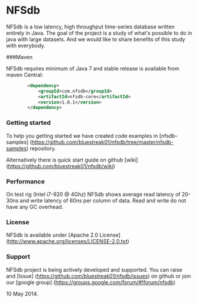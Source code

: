 NFSdb
======

NFSdb is a low latency, high throughput time-series database written entirely in Java. The goal of the project is a study of what's possible to do in java with large datasets. And we would like to share benefits of this study with everybody.


###Maven

NFSdb requires minimum of Java 7 and stable release is available from maven Central:

```xml
        <dependency>
            <groupId>com.nfsdb</groupId>
            <artifactId>nfsdb-core</artifactId>
            <version>1.0.1</version>
        </dependency>

```

### Getting started

To help you getting started we have created code examples in [nfsdb-samples] (https://github.com/bluestreak01/nfsdb/tree/master/nfsdb-samples) repository.

Alternatively there is quick start guide on github [wiki] (https://github.com/bluestreak01/nfsdb/wiki)

### Performance

On test rig (Intel i7-920 @ 4Ghz) NFSdb shows average read latency of 20-30ns and write latency of 60ns per column of data. Read and write do not have any GC overhead.

### License

NFSdb is available under [Apache 2.0 License] (http://www.apache.org/licenses/LICENSE-2.0.txt)

### Support

NFSdb project is being actively developed and supported. You can raise and [Issue] (https://github.com/bluestreak01/nfsdb/issues) on github or join our [google group] (https://groups.google.com/forum/#!forum/nfsdb)

10 May 2014.

